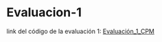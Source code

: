 # Evaluacion-1
link del código de la evaluación 1: [Evaluación_1_CPM](https://carolinapucp.github.io/Evaluaci-n-1/)
